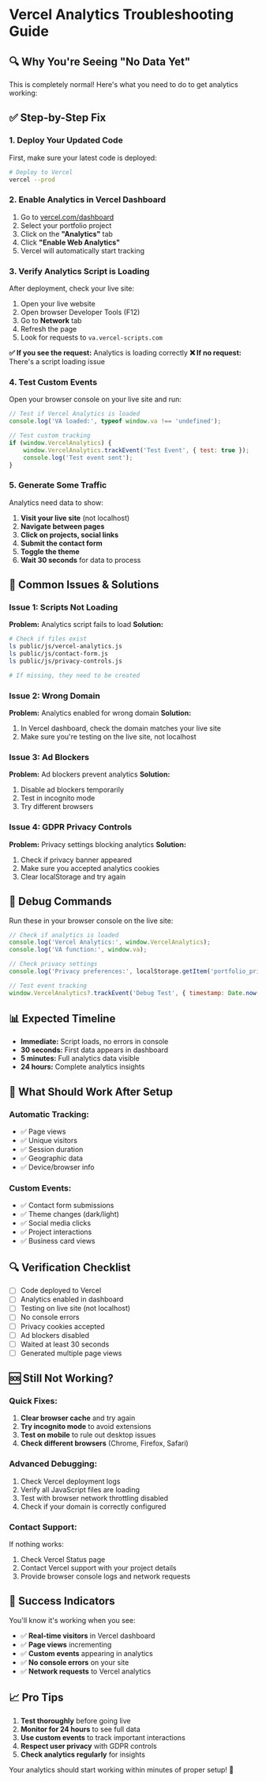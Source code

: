 # Vercel Analytics Troubleshooting Guide

## 🔍 **Why You're Seeing "No Data Yet"**

This is completely normal! Here's what you need to do to get analytics working:

## ✅ **Step-by-Step Fix**

### 1. **Deploy Your Updated Code**
First, make sure your latest code is deployed:

```bash
# Deploy to Vercel
vercel --prod
```

### 2. **Enable Analytics in Vercel Dashboard**
1. Go to [vercel.com/dashboard](https://vercel.com/dashboard)
2. Select your portfolio project
3. Click on the **"Analytics"** tab
4. Click **"Enable Web Analytics"**
5. Vercel will automatically start tracking

### 3. **Verify Analytics Script is Loading**
After deployment, check your live site:

1. Open your live website
2. Open browser Developer Tools (F12)
3. Go to **Network** tab
4. Refresh the page
5. Look for requests to `va.vercel-scripts.com`

**✅ If you see the request:** Analytics is loading correctly
**❌ If no request:** There's a script loading issue

### 4. **Test Custom Events**
Open your browser console on your live site and run:

```javascript
// Test if Vercel Analytics is loaded
console.log('VA loaded:', typeof window.va !== 'undefined');

// Test custom tracking
if (window.VercelAnalytics) {
    window.VercelAnalytics.trackEvent('Test Event', { test: true });
    console.log('Test event sent');
}
```

### 5. **Generate Some Traffic**
Analytics need data to show:

1. **Visit your live site** (not localhost)
2. **Navigate between pages**
3. **Click on projects, social links**
4. **Submit the contact form**
5. **Toggle the theme**
6. **Wait 30 seconds** for data to process

## 🚨 **Common Issues & Solutions**

### **Issue 1: Scripts Not Loading**
**Problem:** Analytics script fails to load
**Solution:**
```bash
# Check if files exist
ls public/js/vercel-analytics.js
ls public/js/contact-form.js
ls public/js/privacy-controls.js

# If missing, they need to be created
```

### **Issue 2: Wrong Domain**
**Problem:** Analytics enabled for wrong domain
**Solution:**
1. In Vercel dashboard, check the domain matches your live site
2. Make sure you're testing on the live site, not localhost

### **Issue 3: Ad Blockers**
**Problem:** Ad blockers prevent analytics
**Solution:**
1. Disable ad blockers temporarily
2. Test in incognito mode
3. Try different browsers

### **Issue 4: GDPR Privacy Controls**
**Problem:** Privacy settings blocking analytics
**Solution:**
1. Check if privacy banner appeared
2. Make sure you accepted analytics cookies
3. Clear localStorage and try again

## 🔧 **Debug Commands**

Run these in your browser console on the live site:

```javascript
// Check if analytics is loaded
console.log('Vercel Analytics:', window.VercelAnalytics);
console.log('VA function:', window.va);

// Check privacy settings
console.log('Privacy preferences:', localStorage.getItem('portfolio_privacy_preferences'));

// Test event tracking
window.VercelAnalytics?.trackEvent('Debug Test', { timestamp: Date.now() });
```

## 📊 **Expected Timeline**

- **Immediate:** Script loads, no errors in console
- **30 seconds:** First data appears in dashboard
- **5 minutes:** Full analytics data visible
- **24 hours:** Complete analytics insights

## 🎯 **What Should Work After Setup**

### **Automatic Tracking:**
- ✅ Page views
- ✅ Unique visitors
- ✅ Session duration
- ✅ Geographic data
- ✅ Device/browser info

### **Custom Events:**
- ✅ Contact form submissions
- ✅ Theme changes (dark/light)
- ✅ Social media clicks
- ✅ Project interactions
- ✅ Business card views

## 🔍 **Verification Checklist**

- [ ] Code deployed to Vercel
- [ ] Analytics enabled in dashboard
- [ ] Testing on live site (not localhost)
- [ ] No console errors
- [ ] Privacy cookies accepted
- [ ] Ad blockers disabled
- [ ] Waited at least 30 seconds
- [ ] Generated multiple page views

## 🆘 **Still Not Working?**

### **Quick Fixes:**
1. **Clear browser cache** and try again
2. **Try incognito mode** to avoid extensions
3. **Test on mobile** to rule out desktop issues
4. **Check different browsers** (Chrome, Firefox, Safari)

### **Advanced Debugging:**
1. Check Vercel deployment logs
2. Verify all JavaScript files are loading
3. Test with browser network throttling disabled
4. Check if your domain is correctly configured

### **Contact Support:**
If nothing works:
1. Check Vercel Status page
2. Contact Vercel support with your project details
3. Provide browser console logs and network requests

## 🎉 **Success Indicators**

You'll know it's working when you see:
- ✅ **Real-time visitors** in Vercel dashboard
- ✅ **Page views** incrementing
- ✅ **Custom events** appearing in analytics
- ✅ **No console errors** on your site
- ✅ **Network requests** to Vercel analytics

## 📈 **Pro Tips**

1. **Test thoroughly** before going live
2. **Monitor for 24 hours** to see full data
3. **Use custom events** to track important interactions
4. **Respect user privacy** with GDPR controls
5. **Check analytics regularly** for insights

Your analytics should start working within minutes of proper setup! 🚀